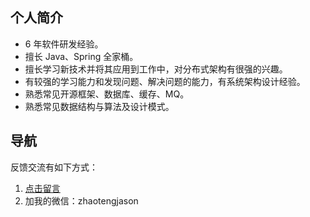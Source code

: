## 个人简介
* 6 年软件研发经验。
* 擅长 Java、Spring 全家桶。
* 擅长学习新技术并将其应用到工作中，对分布式架构有很强的兴趣。
* 有较强的学习能力和发现问题、解决问题的能力，有系统架构设计经验。
* 熟悉常见开源框架、数据库、缓存、MQ。
* 熟悉常见数据结构与算法及设计模式。

## 导航
反馈交流有如下方式：
1. [点击留言](https://github.com/xttgithub/blog/issues)
2. 加我的微信：zhaotengjason


